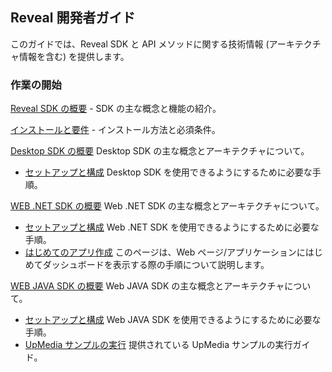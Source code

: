 ## Reveal 開発者ガイド

このガイドでは、Reveal SDK と API メソッドに関する技術情報 (アーキテクチャ情報を含む) を提供します。

### 作業の開始

[Reveal SDK の概要](~/jp/developer/general/overview.html) - SDK の主な概念と機能の紹介。

[インストールと要件](~/jp/developer/general/installation-requirements.html) - インストール方法と必須条件。

[Desktop SDK の概要](~/jp/developer/desktop-sdk/overview.md) Desktop SDK の主な概念とアーキテクチャについて。
  - [セットアップと構成](~/jp/developer/desktop-sdk/setup-configuration.md) Desktop SDK を使用できるようにするために必要な手順。

[WEB .NET SDK の概要](~/jp/developer/web-sdk/overview.md) Web .NET SDK の主な概念とアーキテクチャについて。
  - [セットアップと構成](~/jp/developer/web-sdk/setup-configuration.md) Web .NET SDK を使用できるようにするために必要な手順。
  - [はじめてのアプリ作成](~/jp/developer/web-sdk/create-first-app.md) このページは、Web ページ/アプリケーションにはじめてダッシュボードを表示する際の手順について説明します。

[WEB JAVA SDK の概要](~/jp/developer/java-sdk/overview.md) Web JAVA SDK の主な概念とアーキテクチャについて。
  - [セットアップと構成](~/jp/developer/java-sdk/setup-configuration.md) Web JAVA SDK を使用できるようにするために必要な手順。
  - [UpMedia サンプルの実行](~/jp/developer/java-sdk/running-upmedia-samples.md) 提供されている UpMedia サンプルの実行ガイド。